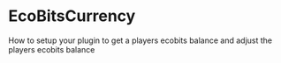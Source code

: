 # EcoBitsCurrency
How to setup your plugin to get a players ecobits balance and adjust the players ecobits balance
